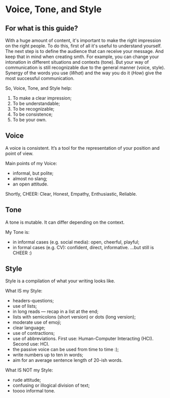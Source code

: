 # Voice, Tone, and Style

## For what is this guide?

With a huge amount of content, it's important to make the right impression on the right people.
To do this, first of all it's useful to understand yourself. The next step is to define the audience that can receive your message. And keep that in mind when creating smth.
For example, you can change your intonation in different situations and contexts (tone). But your way of communication is still recognizable due to the general manner (voice, style).
Synergy of the words you use (_What_) and the way you do it (_How_) give the most successful communication.

So, Voice, Tone, and Style help:

1. To make a clear impression;
2. To be understandable;
3. To be recognizable;
4. To be consistence;
5. To be your own.



## Voice

A voice is consistent. It’s a tool for the representation of your position and point of view.

Main points of my Voice:
- informal, but polite;
- almost no slang;
- an open attitude.

Shortly, CHEER: 
Clear,
Honest,
Empathy,
Enthusiastic,
Reliable.


## Tone

A tone is mutable. It can differ depending on the context.

My Tone is:
- in informal cases (e.g. social media): open, cheerful, playful;
- in formal cases (e.g. CV): confident, direct, informative.
...but still is CHEER :)


## Style

Style is a compilation of what your writing looks like.

What IS my Style:
- headers-questions;
- use of lists;
-  in long reads — recap in a list at the end;
- lists with semicolons (short version) or dots (long version);
- moderate use of emoji;
- clear language;
- use of contractions;
- use of abbreviations. First use: Human-Computer Interacting (HCI). Second use: HCI.
- the passive voice can be used from time to time :);
- write numbers up to ten in words;
- aim for an average sentence length of 20-ish words.

What IS NOT my Style:
- rude attitude;
- confusing or illogical division of text;
- toooo informal tone.
